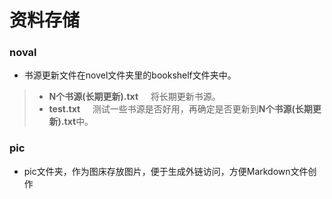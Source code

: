 # 资料存储

### noval
- 书源更新文件在novel文件夹里的bookshelf文件夹中。
> - **N个书源(长期更新).txt** &nbsp;&nbsp;&nbsp;  将长期更新书源。
> - **test.txt** &nbsp;&nbsp;&nbsp;  测试一些书源是否好用，再确定是否更新到**N个书源(长期更新).txt**中。

### pic
- pic文件夹，作为图床存放图片，便于生成外链访问，方便Markdown文件创作
